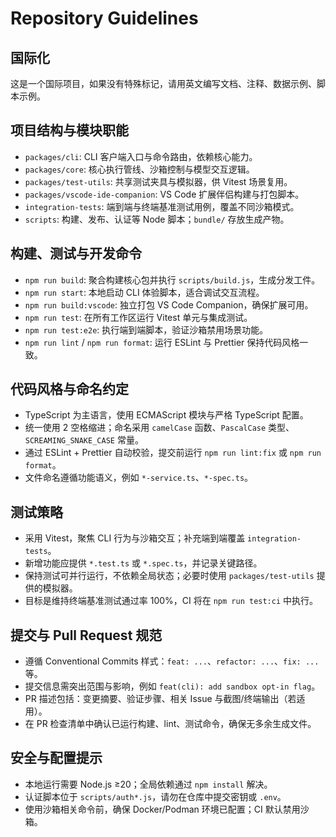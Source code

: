 # Repository Guidelines

## 国际化

这是一个国际项目，如果没有特殊标记，请用英文编写文档、注释、数据示例、脚本示例。

## 项目结构与模块职能

- `packages/cli`: CLI 客户端入口与命令路由，依赖核心能力。
- `packages/core`: 核心执行管线、沙箱控制与模型交互逻辑。
- `packages/test-utils`: 共享测试夹具与模拟器，供 Vitest 场景复用。
- `packages/vscode-ide-companion`: VS Code 扩展伴侣构建与打包脚本。
- `integration-tests`: 端到端与终端基准测试用例，覆盖不同沙箱模式。
- `scripts`: 构建、发布、认证等 Node 脚本；`bundle/` 存放生成产物。

## 构建、测试与开发命令

- `npm run build`: 聚合构建核心包并执行 `scripts/build.js`，生成分发工件。
- `npm run start`: 本地启动 CLI 体验脚本，适合调试交互流程。
- `npm run build:vscode`: 独立打包 VS Code Companion，确保扩展可用。
- `npm run test`: 在所有工作区运行 Vitest 单元与集成测试。
- `npm run test:e2e`: 执行端到端脚本，验证沙箱禁用场景功能。
- `npm run lint` / `npm run format`: 运行 ESLint 与 Prettier 保持代码风格一致。

## 代码风格与命名约定

- TypeScript 为主语言，使用 ECMAScript 模块与严格 TypeScript 配置。
- 统一使用 2 空格缩进；命名采用 `camelCase` 函数、`PascalCase` 类型、`SCREAMING_SNAKE_CASE` 常量。
- 通过 ESLint + Prettier 自动校验，提交前运行 `npm run lint:fix` 或 `npm run format`。
- 文件命名遵循功能语义，例如 `*-service.ts`、`*-spec.ts`。

## 测试策略

- 采用 Vitest，聚焦 CLI 行为与沙箱交互；补充端到端覆盖 `integration-tests`。
- 新增功能应提供 `*.test.ts` 或 `*.spec.ts`，并记录关键路径。
- 保持测试可并行运行，不依赖全局状态；必要时使用 `packages/test-utils` 提供的模拟器。
- 目标是维持终端基准测试通过率 100%，CI 将在 `npm run test:ci` 中执行。

## 提交与 Pull Request 规范

- 遵循 Conventional Commits 样式：`feat: ...`、`refactor: ...`、`fix: ...` 等。
- 提交信息需突出范围与影响，例如 `feat(cli): add sandbox opt-in flag`。
- PR 描述包括：变更摘要、验证步骤、相关 Issue 与截图/终端输出（若适用）。
- 在 PR 检查清单中确认已运行构建、lint、测试命令，确保无多余生成文件。

## 安全与配置提示

- 本地运行需要 Node.js ≥20；全局依赖通过 `npm install` 解决。
- 认证脚本位于 `scripts/auth*.js`，请勿在仓库中提交密钥或 `.env`。
- 使用沙箱相关命令前，确保 Docker/Podman 环境已配置；CI 默认禁用沙箱。

